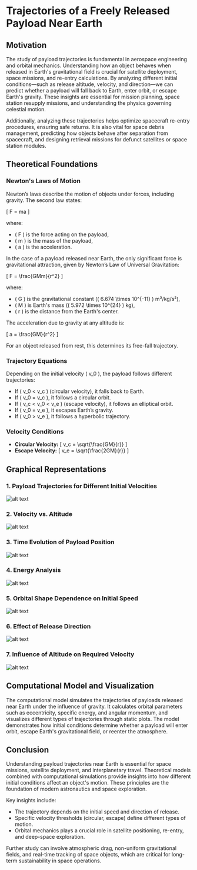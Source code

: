 # Trajectories of a Freely Released Payload Near Earth

## Motivation
The study of payload trajectories is fundamental in aerospace engineering and orbital mechanics. Understanding how an object behaves when released in Earth's gravitational field is crucial for satellite deployment, space missions, and re-entry calculations. By analyzing different initial conditions—such as release altitude, velocity, and direction—we can predict whether a payload will fall back to Earth, enter orbit, or escape Earth's gravity. These insights are essential for mission planning, space station resupply missions, and understanding the physics governing celestial motion.

Additionally, analyzing these trajectories helps optimize spacecraft re-entry procedures, ensuring safe returns. It is also vital for space debris management, predicting how objects behave after separation from spacecraft, and designing retrieval missions for defunct satellites or space station modules.

## Theoretical Foundations

### Newton's Laws of Motion
Newton’s laws describe the motion of objects under forces, including gravity. The second law states:

\[
F = ma
\]

where:
- \( F \) is the force acting on the payload,
- \( m \) is the mass of the payload,
- \( a \) is the acceleration.

In the case of a payload released near Earth, the only significant force is gravitational attraction, given by Newton’s Law of Universal Gravitation:

\[
F = \frac{GMm}{r^2}
\]

where:
- \( G \) is the gravitational constant (\( 6.674 \times 10^{-11} \) m³/kg/s²),
- \( M \) is Earth's mass (\( 5.972 \times 10^{24} \) kg),
- \( r \) is the distance from the Earth's center.

The acceleration due to gravity at any altitude is:

\[
a = \frac{GM}{r^2}
\]

For an object released from rest, this determines its free-fall trajectory.

### Trajectory Equations
Depending on the initial velocity \( v_0 \), the payload follows different trajectories:
- If \( v_0 < v_c \) (circular velocity), it falls back to Earth.
- If \( v_0 = v_c \), it follows a circular orbit.
- If \( v_c < v_0 < v_e \) (escape velocity), it follows an elliptical orbit.
- If \( v_0 = v_e \), it escapes Earth’s gravity.
- If \( v_0 > v_e \), it follows a hyperbolic trajectory.

### Velocity Conditions
- **Circular Velocity:**
  \[
  v_c = \sqrt{\frac{GM}{r}}
  \]
- **Escape Velocity:**
  \[
  v_e = \sqrt{\frac{2GM}{r}}
  \]

## Graphical Representations

### 1. Payload Trajectories for Different Initial Velocities
![alt text](image-11.png)
### 2. Velocity vs. Altitude

![alt text](image-12.png)

### 3. Time Evolution of Payload Position

![alt text](image-13.png)

### 4. Energy Analysis

![alt text](image-14.png)

### 5. Orbital Shape Dependence on Initial Speed

![alt text](image-15.png)

### 6. Effect of Release Direction

![alt text](image-16.png)

### 7. Influence of Altitude on Required Velocity

![alt text](image-17.png)

## Computational Model and Visualization

The computational model simulates the trajectories of payloads released near Earth under the influence of gravity. It calculates orbital parameters such as eccentricity, specific energy, and angular momentum, and visualizes different types of trajectories through static plots. The model demonstrates how initial conditions determine whether a payload will enter orbit, escape Earth's gravitational field, or reenter the atmosphere.



## Conclusion
Understanding payload trajectories near Earth is essential for space missions, satellite deployment, and interplanetary travel. Theoretical models combined with computational simulations provide insights into how different initial conditions affect an object's motion. These principles are the foundation of modern astronautics and space exploration.

Key insights include:
- The trajectory depends on the initial speed and direction of release.
- Specific velocity thresholds (circular, escape) define different types of motion.
- Orbital mechanics plays a crucial role in satellite positioning, re-entry, and deep-space exploration.

Further study can involve atmospheric drag, non-uniform gravitational fields, and real-time tracking of space objects, which are critical for long-term sustainability in space operations.

